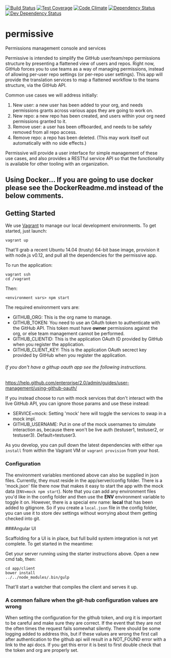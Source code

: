 [![Build Status](https://travis-ci.org/atsid/permissive.svg?branch=master)](https://travis-ci.org/atsid/permissive)
[![Test Coverage](https://codeclimate.com/github/atsid/permissive/badges/coverage.svg)](https://codeclimate.com/github/atsid/permissive)
[![Code Climate](https://codeclimate.com/github/atsid/permissive/badges/gpa.svg)](https://codeclimate.com/github/atsid/permissive)
[![Dependency Status](https://david-dm.org/atsid/permissive.svg)](https://david-dm.org/atsid/permissive)
[![Dev Dependency Status](https://david-dm.org/atsid/permissive/dev-status.svg)](https://david-dm.org/atsid/permissive)

# permissive
Permissions management console and services

Permissive is intended to simplify the GitHub user/team/repo permissions structure by presenting a flattened view of users and repos. Right now, GitHub forces you to use teams as a way of managing permissions, instead of allowing per-user repo settings (or per-repo user settings). This app will provide the translation services to map a flattened workflow to the teams structure, via the GitHub API.

Common use cases we will address initially:

1. New user: a new user has been added to your org, and needs permissions grants across various apps they are going to work on.
2. New repo: a new repo has been created, and users within your org need permissions granted to it.
3. Remove user: a user has been offboarded, and needs to be safely removed from all repo access.
4. Remove repo: a repo has been deleted. (This may work itself out automatically with no side effects.)

Permissive will provide a user interface for simple management of these use cases, and also provides a RESTful service API so that the functionality is available for other tooling with an organization.

## Using Docker... If you are going to use docker please see the DockerReadme.md instead of the below comments.


## Getting Started

We use [Vagrant](http://vagrantup.com) to manage our local development environments. To get started, just launch:

    vagrant up

That'll grab a recent Ubuntu 14.04 (trusty) 64-bit base image, provision it with node.js v0.12, and pull all the dependencies for the permissive app.

To run the application:

    vagrant ssh
    cd /vagrant

Then:

    <environment vars> npm start

The required environment vars are:


* GITHUB_ORG: This is the org name to manage.
* GITHUB_TOKEN: You need to use an OAuth token to authenticate with the GitHub API. This token must have **owner** permissions against the org, or else team management cannot be performed.
* GITHUB_CLIENTID: This is the application OAuth ID provided by GitHub when you register the application.
* GITHUB_CLIENT_KEY: This is the application OAuth secrect key provided by GitHub when you register the application.

###### If you don't have a githup oauth app see the following instructions.
https://help.github.com/enterprise/2.0/admin/guides/user-management/using-github-oauth/

If you instead choose to run with mock services that don't interact with the live GitHub API, you can ignore those params and use these instead:

* SERVICE=mock: Setting 'mock' here will toggle the services to swap in a mock impl.
* GITHUB_USERNAME: Put in one of the mock usernames to simulate interaction as, because there won't be live auth (testuser1, testuser2, or testuser3). Default=testuser3.

As you develop, you can pull down the latest dependencies with either `npm install` from within the Vagrant VM or `vagrant provision` from your host.

### Configuration

The environment variables mentioned above can also be supplied in json files. Currently, they must reside in the app/server/config folder.
There is a 'mock.json' file there now that makes it easy to start the app with the mock data (`ENV=mock npm start`).
Note that you can add any environment files you'd like in the config folder and then use the **ENV** environment variable to toggle it on.
However, there is a special env name: **local** that has been added to gitignore. So if you create a `local.json` file in the config folder,
you can use it to store dev settings without worrying about them getting checked into git.

###Angular UI

Scaffolding for a UI is in place, but full build system integration is not yet complete. To get started in the meantime:

Get your server running using the starter instructions above.
Open a new cmd tab, then:

    cd app/client
    bower install
    ../../node_modules/.bin/gulp
    
That'll start a watcher that compiles the client and serves it up.


### A common failure when the git-hub configuration values are wrong

When setting the configuration for the github token, and org it is important to be careful and make sure they are correct. If the event that they are not the often
times the request fails somewhat silently. There should be some logging added to address this, but if these values are wrong the first call after authentication
to the github api will result in a NOT_FOUND error with a link to the api docs. If you get this error it is best to first double check that the
token and org are properly set.

